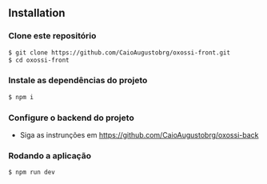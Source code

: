 ## Installation

### Clone este repositório

```bash
$ git clone https://github.com/CaioAugustobrg/oxossi-front.git
$ cd oxossi-front
```
### Instale as dependências do projeto

```bash
$ npm i 
```

### Configure o backend do projeto

 - Siga as instrunções em https://github.com/CaioAugustobrg/oxossi-back

### Rodando a aplicação

```bash
$ npm run dev
```